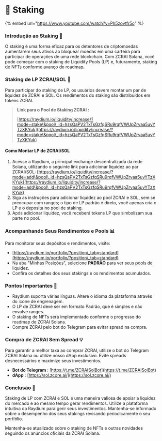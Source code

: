 # 🔐 Staking

{% embed url="https://www.youtube.com/watch?v=Ph5zovtfr5o" %}

### Introdução ao Staking 🌱

O staking é uma forma eficaz para os detentores de criptomoedas aumentarem seus ativos ao bloquear moedas em uma carteira para participar de operações de uma rede blockchain. Com ZCRAI Solana, você pode começar com o staking de Liquidity Pools (LP) e, futuramente, staking de NFTs conforme avanço do roadmap.

### Staking de LP ZCRAI/SOL 🤝

Para participar do staking de LP, os usuários devem montar um par de liquidez de ZCRAI e SOL. Os rendimentos do staking são distribuídos em tokens ZCRAI.

> **Link para o Pool de Staking ZCRAI :**&#x20;
>
> [https://raydium.io/liquidity/increase/?mode=stake\&pool\_id=hzsQaPV2TxTsGzfqSRu9rqfVWUpZrvaa5uvYTzXKYuk](https://raydium.io/liquidity/increase/?mode=stake\&pool\_id=hzsQaPV2TxTsGzfqSRu9rqfVWUpZrvaa5uvYTzXKYuk)

#### Como Montar LP de ZCRAI/SOL

1. Acesse a Raydium, a principal exchange descentralizada da rede Solana, utilizando o seguinte link para adicionar liquidez ao par ZCRAI/SOL: [https://raydium.io/liquidity/increase/?mode=add\&pool\_id=hzsQaPV2TxTsGzfqSRu9rqfVWUpZrvaa5uvYTzXKYuk](https://raydium.io/liquidity/increase/?mode=add\&pool\_id=hzsQaPV2TxTsGzfqSRu9rqfVWUpZrvaa5uvYTzXKYuk)
2. Siga as instruções para adicionar liquidez ao pool ZCRAI e SOL, sem se preocupar com ranges; o tipo de LP padrão é direto, você apenas cria o LP e o deposita no pool de staking.
3. Após adicionar liquidez, você receberá tokens LP que simbolizam sua parte no pool.

### Acompanhando Seus Rendimentos e Pools 📊

Para monitorar seus depósitos e rendimentos, visite:

* [https://raydium.io/portfolio/?position\_tab=standard](https://raydium.io/portfolio/?position\_tab=standard)
* Na aba "Minhas Posições", selecione **PADRÃO** para ver seus pools de liquidez.
* Confira os detalhes dos seus stakings e os rendimentos acumulados.

### Pontos Importantes 📝

* Raydium suporta várias línguas. Altere o idioma da plataforma através do ícone de engrenagem.
* O LP de ZCRAI deve ser em formato Padrão, que é simples e não envolve ranges.
* O staking de NFTs será implementado conforme o progresso do roadmap de ZCRAI Solana.
* Compre ZCRAI pelo bot do Telegram para evitar spread na compra.

### Compra de ZCRAI Sem Spread 💡

Para garantir a melhor taxa ao comprar ZCRAI, utilize o bot do Telegram ZCRAI Solana ou utilize nosso dApp exclusivo. Evite spreads desnecessários e maximize seus investimentos.

* **Bot do Telegram** : [https://t.me/ZCRAISolBot](https://t.me/ZCRAISolBot)
* **dApp** : [https://sol.zcore.ai/](https://sol.zcore.ai/)

### Conclusão 🚀

Staking de LP com ZCRAI e SOL é uma maneira valiosa de apoiar a liquidez do mercado e ao mesmo tempo gerar rendimentos. Utilize a plataforma intuitiva da Raydium para gerir seus investimentos. Mantenha-se informado sobre o desempenho dos seus stakings revisando periodicamente o seu portfólio.

Mantenha-se atualizado sobre o staking de NFTs e outras novidades seguindo os anúncios oficiais da ZCRAI Solana.
